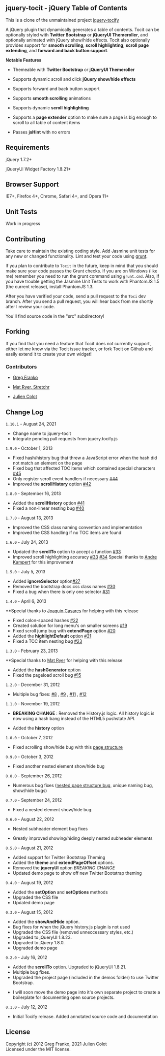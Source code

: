 jquery-tocit - jQuery Table of Contents
-------------------------------------------

This is a clone of the unmaintained project [jquery-tocify](https://github.com/gfranko/jquery.tocify.js)

A jQuery plugin that dynamically generates a table of contents. Tocit can be optionally styled with **Twitter
Bootstrap** or **jQueryUI Themeroller**, and optionally animated with jQuery show/hide effects. Tocit also optionally
provides support for **smooth scrolling**, **scroll highlighting**, **scroll page extending**, and **forward and back
button support**.


**Notable Features**

- Themeable with **Twitter Bootstrap** or **jQueryUI Themeroller**

- Supports dynamic scroll and click **jQuery show/hide effects**

- Supports forward and back button support

- Supports **smooth scrolling** animations

- Supports dynamic **scroll highlighting**

- Supports a **page extender** option to make sure a page is big enough to scroll to all table of content items

- Passes **jsHint** with no errors

## Requirements

jQuery 1.7.2+

jQueryUI Widget Factory 1.8.21+

## Browser Support

IE7+, Firefox 4+, Chrome, Safari 4+, and Opera 11+

## Unit Tests

Work in progress

## Contributing

Take care to maintain the existing coding style. Add Jasmine unit tests for any new or changed functionality. Lint and
test your code using [grunt](https://github.com/cowboy/grunt).

If you plan to contribute to `Tocit` in the future, keep in mind that you should make sure your code passes the Grunt
checks. If you are on Windows (like me) remember you need to run the grunt command using `grunt.cmd`. Also, if you have
trouble getting the Jasmine Unit Tests to work with PhantomJS 1.5 (the current release), install PhantomJS 1.3.

After you have verified your code, send a pull request to the `Toci` dev branch. After you send a pull request, you will
hear back from me shortly after I review your code.

You'll find source code in the "src" subdirectory!

## Forking

If you find that you need a feature that Tocit does not currently support, either let me know via the Tocit issue
tracker, or fork Tocit on Github and easily extend it to create your own widget!

### Contributors

* [Greg Franko](https://github.com/gfranko)

* [Mat Ryer, Stretchr](https://github.com/matryer)

* [Julien Colot](https://github.com/jcolot)

## Change Log

`1.10.1` - August 24, 2021

- Change name to jquery-tocit
- Integrate pending pull requests from jquery.tocify.js


`1.9.0` - October 1, 2013

- Fixed hash/history bug that threw a JavaScript error when the hash did not match an element on the page
- Fixed bug that affected TOC items which contained special
  characters [#45](https://github.com/gfranko/jquery.tocify.js/issues/45)
- Only register scroll event handlers if necessary [#44](https://github.com/gfranko/jquery.tocify.js/issues/44)
- Improved the **scrollHistory** option [#42](https://github.com/gfranko/jquery.tocify.js/issues/42)

`1.8.0` - September 16, 2013

- Added the **scrollHistory** option [#41](https://github.com/gfranko/jquery.tocify.js/issues/41)
- Fixed a non-linear nesting bug [#40](https://github.com/gfranko/jquery.tocify.js/issues/40)

`1.7.0` - August 13, 2013

- Improved the CSS class naming convention and implementation
- Improved the CSS handling if no TOC items are found

`1.6.0` - July 24, 2013

- Updated the **scrollTo**  option to accept a function [#33](https://github.com/gfranko/jquery.tocify.js/issues/33)
- Improved scroll highlighting
  accuracy [#33](https://github.com/gfranko/jquery.tocify.js/issues/33) [#34](https://github.com/gfranko/jquery.tocify.js/issues/34)
  Special thanks to [Andre Kampert](https://github.com/andrekampert) for this improvement

`1.5.0` - July 5, 2013

- Added **ignoreSelector**  option[#27](https://github.com/gfranko/jquery.tocify.js/issues/27)
- Removed the bootstrap docs.css class names [#30](https://github.com/gfranko/jquery.tocify.js/issues/30)
- Fixed a bug when there is only one selector [#31](https://github.com/gfranko/jquery.tocify.js/issues/31)

`1.4.0` - April 6, 2013

**Special thanks to [Joaquin Casares](https://github.com/joaquincasares) for helping with this release

- Fixed colon-spaced hashes [#22](https://github.com/gfranko/jquery.tocify.js/pull/22)
- Created solution for long menu's on smaller screens [#19](https://github.com/gfranko/jquery.tocify.js/issues/19)
- Fixed scroll jump bug with **extendPage** option [#20](https://github.com/gfranko/jquery.tocify.js/issues/20)
- Added the **highlightDefault** option [#21](https://github.com/gfranko/jquery.tocify.js/issues/21)
- Fixed a TOC item nesting bug [#23](https://github.com/gfranko/jquery.tocify.js/issues/23)

`1.3.0` - February 23, 2013

**Special thanks to [Mat Ryer](https://github.com/matryer) for helping with this release

- Added the **hashGenerator** option
- Fixed the pageload scroll bug [#15](https://github.com/gfranko/jquery.tocify.js/issues/15)

`1.2.0` - December 31, 2012

- Multiple bug fixes: [#8](https://github.com/gfranko/jquery.tocify.js/issues/8)
  , [#9](https://github.com/gfranko/jquery.tocify.js/issues/9)
  , [#11](https://github.com/gfranko/jquery.tocify.js/issues/11)
  , [#12](https://github.com/gfranko/jquery.tocify.js/issues/12)

`1.1.0` - November 19, 2012

- **BREAKING CHANGE** : Removed the History.js logic. All history logic is now using a hash bang instead of the HTML5
  pushstate API.

- Added the **history** option

`1.0.0` - October 7, 2012

- Fixed scrolling show/hide bug with this [page structure](https://github.com/gfranko/jquery.tocify.js/issues/6)

`0.9.0` - October 3, 2012

- Fixed another nested element show/hide bug

`0.8.0` - September 26, 2012

- Numerous bug fixes ([nested page structure bug](https://github.com/gfranko/jquery.tocify.js/issues/4), unique naming
  bug, show/hide bugs)

`0.7.0` - September 24, 2012

- Fixed a nested element show/hide bug

`0.6.0` - August 22, 2012

- Nested subheader element bug fixes

- Greatly improved showing/hiding deeply nested subheader elements

`0.5.0` - August 21, 2012

- Added support for Twitter Bootstrap Theming
- Added the **theme** and **extendPageOffset** options.
- Removed the **jqueryUI** option *BREAKING CHANGE*
- Updated demo page to show off new Twitter Bootstrap theming

`0.4.0` - August 19, 2012

- Added the **setOption** and **setOptions** methods
- Upgraded the CSS file
- Updated demo page

`0.3.0` - August 15, 2012

- Added the **showAndHide** option.
- Bug fixes for when the jQuery history.js plugin is not used
- Upgraded the CSS file (removed unneccessary styles, etc.)
- Upgraded to jQueryUI 1.8.23.
- Upgraded to jQuery 1.8.0.
- Upgraded demo page

`0.2.0` - July 16, 2012

- Added the **scrollTo** option. Upgraded to jQueryUI 1.8.21.
- Multiple bug fixes.
- Upgraded the project page (included in the demos folder) to use Twitter Bootstrap.

* I will soon move the demo page into it's own separate project to create a boilerplate for documenting open source
  projects.

`0.1.0` - July 12, 2012

- Initial Tocify release. Added annotated source code and documentation

## License

Copyright (c) 2012 Greg Franko, 2021 Julien Colot  
Licensed under the MIT license.
